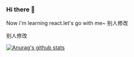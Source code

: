 ### Hi there 👋


Now i'm learning react.let's go with me~
别人修改


别人修改

[![Anurag's github stats](https://github-readme-stats.vercel.app/api?username=KrialY)](https://github.com/anuraghazra/github-readme-stats)

<!--
**KrialY/krialy** is a ✨ _special_ ✨ repository because its `README.md` (this file) appears on your GitHub profile.

Here are some ideas to get you started:

- 🔭 I’m currently working on ...
- 🌱 I’m currently learning ...
- 👯 I’m looking to collaborate on ...
- 🤔 I’m looking for help with ...
- 💬 Ask me about ...
- 📫 How to reach me: ...
- 😄 Pronouns: ...
- ⚡ Fun fact: ...
-->
